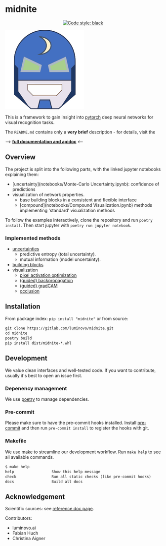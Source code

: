# midnite
<p align="center">
<a href="https://github.com/ambv/black"><img alt="Code style: black" src="https://img.shields.io/badge/code%20style-black-000000.svg"></a>

</p>

![](./docs/source/assets/images/logo.svg)

This is a framework to gain insight into [pytorch](https://pytorch.org/) deep neural networks for visual recognition tasks.

The `README.md` contains only a **very brief** description - for details, visit the

--> **[full documentation and apidoc](https://luminovo.gitlab.io/midnite/)** <--

## Overview
The project is split into the following parts, with the linked jupyter notebooks explaining them:
 - [uncertainty](notebooks/Monte-Carlo Uncertainty.ipynb): confidence of predictions
 - visualization of network properties.
    - base building blocks in a consistent and flexible interface
    - [compound](notebooks/Compound Visualization.ipynb) methods implementing 'standard' visualization methods

To follow the examples interactively, clone the repository and run `poetry install`.
Then start jupyter with `poetry run jupyter notebook`.

### Implemented methods
- [uncertainties](https://arxiv.org/abs/1506.02142)
    - predictive entropy (total uncertainty).
    - mutual information (model uncertainty).
- [building blocks](https://distill.pub/2018/building-blocks/)
- visualization
    - [pixel activation optimization](https://distill.pub/2017/feature-visualization/)
    - [(guided) backpropagation](https://arxiv.org/abs/1312.6034)
    - [(guided) gradCAM](https://arxiv.org/abs/1611.07450)
    - [occlusion](https://arxiv.org/abs/1311.2901)

## Installation
From package index: `pip install "midnite"` or from source:
```
git clone https://gitlab.com/luminovo/midnite.git
cd midnite
poetry build
pip install dist/midnite-*.whl
```

## Development
We value clean interfaces and well-tested code. If you want to contribute, usually it's best to open an issue first.

### Depenency management
We use [poetry](https://github.com/sdispater/poetry) to manage dependencies.

### Pre-commit
Please make sure to have the pre-commit hooks installed.
Install [pre-commit](https://pre-commit.com/) and then run `pre-commit install` to register the hooks with git.

### Makefile
We use [make](https://www.gnu.org/software/make/) to streamline our development workflow.
Run `make help` to see all available commands.

<!-- START makefile-doc -->
```
$ make help 
help                 Show this help message
check                Run all static checks (like pre-commit hooks)
docs                 Build all docs 
```
<!-- END makefile-doc -->

## Acknowledgement
Scientific sources: see [reference doc page](https://luminovo.gitlab.io/midnite/references.html).

Contributors:
- luminovo.ai
- Fabian Huch
- Christina Aigner
